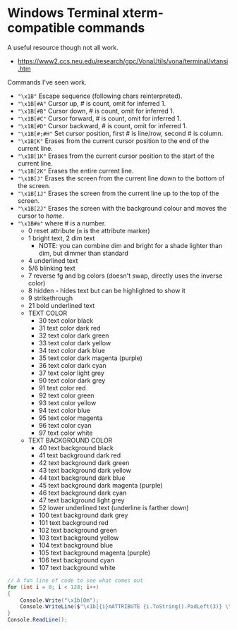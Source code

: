 # Windows Terminal xterm-compatible commands

A useful resource though not all work.

* https://www2.ccs.neu.edu/research/gpc/VonaUtils/vona/terminal/vtansi.htm

Commands I've seen work.

* `"\x1B"` Escape sequence (following chars reinterpreted).
* `"\x1B[#A"` Cursor up, # is count, omit for inferred 1.
* `"\x1B[#B"` Cursor down, # is count, omit for inferred 1.
* `"\x1B[#C"` Cursor forward, # is count, omit for inferred 1.
* `"\x1B[#D"` Cursor backward, # is count, omit for inferred 1.
* `"\x1B[#;#H"` Set cursor position, first # is line/row, second # is column.
* `"\x1B[K"` Erases from the current cursor position to the end of the current line.
* `"\x1B[1K"` Erases from the current cursor position to the start of the current line.
* `"\x1B[2K"` Erases the entire current line.
* `"\x1B[J"` Erases the screen from the current line down to the bottom of the screen.
* `"\x1B[1J"` Erases the screen from the current line up to the top of the screen.
* `"\x1B[2J"` Erases the screen with the background colour and moves the cursor to *home*.
* `"\x1B#m"` where # is a number.
  * 0 reset attribute (`m` is the attribute marker)
  * 1 bright text, 2 dim text
    * NOTE: you can combine dim and bright for a shade lighter than dim, but dimmer than standard
  * 4 underlined text
  * 5/6 blinking text
  * 7 reverse fg and bg colors (doesn't swap, directly uses the inverse color)
  * 8 hidden - hides text but can be highlighted to show it
  * 9 strikethrough
  * 21 bold underlined text
  * TEXT COLOR
    * 30 text color black
    * 31 text color dark red
    * 32 text color dark green
    * 33 text color dark yellow
    * 34 text color dark blue
    * 35 text color dark magenta (purple)
    * 36 text color dark cyan
    * 37 text color light grey
    * 90 text color dark grey
    * 91 text color red 
    * 92 text color green
    * 93 text color yellow
    * 94 text color blue
    * 95 text color magenta
    * 96 text color cyan
    * 97 text color white
  * TEXT BACKGROUND COLOR
    * 40 text background black
    * 41 text background dark red
    * 42 text background dark green
    * 43 text background dark yellow
    * 44 text background dark blue
    * 45 text background dark magenta (purple)
    * 46 text background dark cyan
    * 47 text background light grey
    * 52 lower underlined text (underline is farther down)
    * 100 text background dark grey
    * 101 text background red
    * 102 text background green
    * 103 text background yellow
    * 104 text background blue
    * 105 text background magenta (purple)
    * 106 text background cyan
    * 107 text background white

```C#
// A fun line of code to see what comes out
for (int i = 0; i < 128; i++)
{
    Console.Write("\x1b[0m");
    Console.WriteLine($"\x1b[{i}mATTRIBUTE {i.ToString().PadLeft(3)} \\x1b[{i}m");
}
Console.ReadLine();
```

